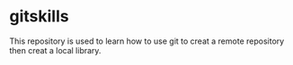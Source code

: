 # gitskills
This repository is used to learn how to use git to creat a remote repository then creat a local library.
